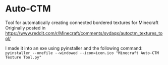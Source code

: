 # Auto-CTM
Tool for automatically creating connected bordered textures for Minecraft
Originally posted in https://www.reddit.com/r/Minecraft/comments/svdaqx/autoctm_textures_tool/

I made it into an exe using pyinstaller and the following command:
```pyinstaller --onefile --windowed --icon=icon.ico "Minecraft Auto-CTM Texture Tool.py"```
